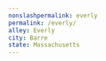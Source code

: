 ```yaml
---
﻿nonslashpermalink: everly
permalink: /everly/
alley: Everly
city: Barre
state: Massachusetts
---
```

